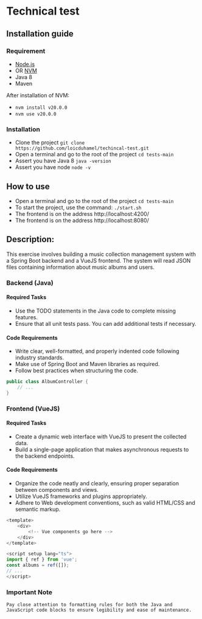 # Technical test

## Installation guide

### Requirement
- [Node.js](https://nodejs.org/fr/download/package-manager)
- OR [NVM](https://github.com/nvm-sh/nvm?tab=readme-ov-file#installing-and-updating)
- Java 8
- Maven

After installation of NVM:
- `nvm install v20.0.0`
- `nvm use v20.0.0`

### Installation
- Clone the project `git clone https://github.com/loicduhamel/techincal-test.git`
- Open a terminal and go to the root of the project `cd tests-main`
- Assert you have Java 8 `java -version`
- Assert you have node `node -v`

## How to use
- Open a terminal and go to the root of the project `cd tests-main`
- To start the project, use the command: `./start.sh`
- The frontend is on the address http://localhost:4200/
- The frontend is on the address http://localhost:8080/



## Description:

This exercise involves building a music collection management system with a Spring Boot backend and a VueJS frontend. The system will read JSON files containing information about music albums and users.


### Backend (Java)
#### Required Tasks

- Use the TODO statements in the Java code to complete missing features.
- Ensure that all unit tests pass. You can add additional tests if necessary.

#### Code Requirements

- Write clear, well-formatted, and properly indented code following industry standards.
- Make use of Spring Boot and Maven libraries as required.
- Follow best practices when structuring the code.

```java
public class AlbumController {
    // ...
}
```

 
### Frontend (VueJS)
#### Required Tasks

- Create a dynamic web interface with VueJS to present the collected data.
- Build a single-page application that makes asynchronous requests to the backend endpoints.

#### Code Requirements

- Organize the code neatly and clearly, ensuring proper separation between components and views.
- Utilize VueJS frameworks and plugins appropriately.
- Adhere to Web development conventions, such as valid HTML/CSS and semantic markup.

```js
<template>
    <div>
        <!-- Vue components go here -->
    </div>
</template>

<script setup lang="ts">
import { ref } from 'vue';
const albums = ref([]);
// ...
</script>
```


### Important Note

    Pay close attention to formatting rules for both the Java and JavaScript code blocks to ensure legibility and ease of maintenance.
